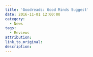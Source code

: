 ```yaml
---
title: 'Goodreads: Good Minds Suggest'
date: 2016-11-01 12:00:00
category:
  - News
tags:
  - Reviews
attribution:
link_to_original:
description:
---
```

